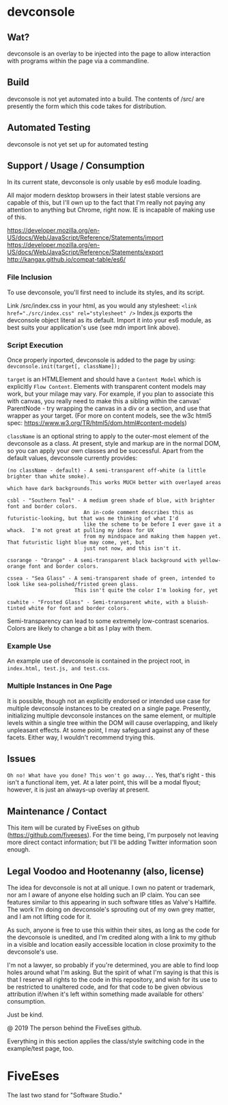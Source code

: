 # devconsole

## Wat?
devconsole is an overlay to be injected into the page to allow interaction with programs within the page via a commandline.

## Build
devconsole is not yet automated into a build.  The contents of /src/ are presently the form which this code takes for distribution.

## Automated Testing
devconsole is not yet set up for automated testing

## Support / Usage / Consumption
In its current state, devconsole is only usable by es6 module loading.

All major modern desktop browsers in their latest stable versions are capable of this, but I'll own up to the fact that I'm really not paying any attention to anything but Chrome, right now.  IE is incapable of making use of this.

https://developer.mozilla.org/en-US/docs/Web/JavaScript/Reference/Statements/import
https://developer.mozilla.org/en-US/docs/Web/JavaScript/Reference/Statements/export
http://kangax.github.io/compat-table/es6/

### File Inclusion
To use devconsole, you'll first need to include its styles, and its script. 

Link /src/index.css in your html, as you would any stylesheet: `<link href="./src/index.css" rel="stylesheet" />`
Index.js exports the devconsole object literal as its default.  Import it into your es6 module, as best suits your application's use (see mdn import link above).

### Script Execution
Once properly inported, devconsole is added to the page by using: `devconsole.init(target[, className]);`

`target` is an HTMLElement and should have a `Content Model` which is explicitly `Flow Content`. Elements with transparent content models may work, but your milage may vary.  For example, if you plan to associate this with canvas, you really need to make this a sibling within the canvas' ParentNode - try wrapping the canvas in a div or a section, and use that wrapper as your target. (For more on content models, see the w3c html5 spec: https://www.w3.org/TR/html5/dom.html#content-models)

`className` is an optional string to apply to the outer-most element of the devconsole as a class.  At present, style and markup are in the normal DOM, so you can apply your own classes and be successful.  Apart from the default values, devconsole currently provides:
```
(no className - default) - A semi-transparent off-white (a little brighter than white smoke).
                           This works MUCH better with overlayed areas which have dark backgrounds.

csbl - "Southern Teal" - A medium green shade of blue, with brighter font and border colors.
                         An in-code comment describes this as futuristic-looking, but that was me thinking of what I'd 
                         like the scheme to be before I ever gave it a whack.  I'm not great at pulling my ideas for UX
                         from my mindspace and making them happen yet.  That futuristic light blue may come, yet, but
                         just not now, and this isn't it.

csorange - "Orange" - A semi-transparent black background with yellow-orange font and border colors.

cssea - "Sea Glass" - A semi-transparent shade of green, intended to look like sea-polished/fristed green glass.
                      This isn't quite the color I'm looking for, yet

cswhite - "Frosted Glass" - Semi-transparent white, with a bluish-tinted white for font and border colors.
```

Semi-transparency can lead to some extremely low-contrast scenarios.  Colors are likely to change a bit as I play with them.

### Example Use
An example use of devconsole is contained in the project root, in `index.html, test.js, and test.css`.

### Multiple Instances in One Page
It is possible, though not an explicitly endorsed or intended use case for multiple devconsole instances to be created on a single page.  Presently, initializing multiple devconsole instances on the same element, or multiple levels within a single tree within the DOM will cause overlapping, and likely unpleasant effects.  At some point, I may safeguard against any of these facets.  Either way, I wouldn't recommend trying this.

## Issues
`Oh no! What have you done? This won't go away...`  Yes, that's right - this isn't a functional item, yet.  At a later point, this will be a modal flyout; however, it is just an always-up overlay at present.

## Maintenance / Contact
This item will be curated by FiveEses on github (https://github.com/fiveeses).
For the time being, I'm purposely not leaving more direct contact information; but I'll be adding Twitter information soon enough.

## Legal Voodoo and Hootenanny (also, license)
The idea for devconsole is not at all unique.  I own no patent or trademark, nor am I aware of anyone else holding such an IP claim.  You can see features similar to this appearing in such software titles as Valve's  Halflife.  The work I'm doing on devconsole's sprouting out of my own grey matter, and I am not lifting code for it.

As such, anyone is free to use this within their sites, as long as the code for the devconsole is unedited, and I'm credited along with a link to my github in a visible and location easily accessible location in close proximity to the devconsole's use.

I'm not a lawyer, so probably if you're determined, you are able to find loop holes around what I'm asking.  But the spirit of what I'm saying is that this is that I reserve all rights to the code in this repository, and wish for its use to be restricted to unaltered code, and for that code to be given obvious attribution if/when it's left within something made available for others' consumption. 

Just be kind.

@ 2019 The person behind the FiveEses github.

Everything in this section applies the class/style switching code in the example/test page, too. 

# FiveEses
The last two stand for "Software Studio."
